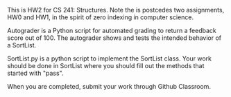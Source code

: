 This is HW2 for CS 241: Structures.  Note the is postcedes two assignments, HW0 and HW1, in the spirit of zero indexing in computer science.

Autograder is a Python script for automated grading to return a feedback score out of 100. The autograder shows and tests the intended behavior of a SortList.

SortList.py is a python script to implement the SortList class.  Your work should be done in SortList where you should fill out the methods that started with "pass".

When you are completed, submit your work through Github Classroom.

